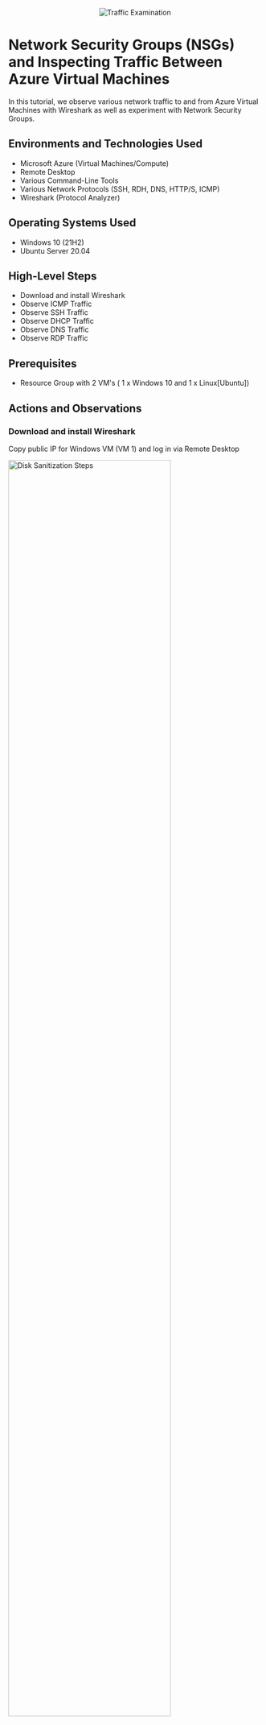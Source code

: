 <p align="center">
<img src="https://i.imgur.com/Ua7udoS.png" alt="Traffic Examination"/>
</p>

<h1>Network Security Groups (NSGs) and Inspecting Traffic Between Azure Virtual Machines</h1>
In this tutorial, we observe various network traffic to and from Azure Virtual Machines with Wireshark as well as experiment with Network Security Groups. <br />


<h2>Environments and Technologies Used</h2>

- Microsoft Azure (Virtual Machines/Compute)
- Remote Desktop
- Various Command-Line Tools
- Various Network Protocols (SSH, RDH, DNS, HTTP/S, ICMP)
- Wireshark (Protocol Analyzer)

<h2>Operating Systems Used </h2>

- Windows 10 (21H2)
- Ubuntu Server 20.04

<h2>High-Level Steps</h2>

- Download and install Wireshark
- Observe ICMP Traffic
- Observe SSH Traffic
- Observe DHCP Traffic
- Observe DNS Traffic
- Observe RDP Traffic

<h2>Prerequisites</h2>

- Resource Group with 2 VM's ( 1 x Windows 10 and 1 x Linux[Ubuntu])

<h2>Actions and Observations</h2>

<h3>Download and install Wireshark</h3>

<p>
Copy public IP for Windows VM (VM 1) and log in via Remote Desktop
</p>
<p>
<img src="https://i.imgur.com/WGLapO0.png" height="80%" width="80%" alt="Disk Sanitization Steps"/>
</p>

<br />

<p>
Go to https://www.wireshark.org/download.html and download Wireshark
</p>
<p>
<img src="https://i.imgur.com/x0I7e8c.png" height="80%" width="80%" alt="Disk Sanitization Steps"/>
</p>

<br />

<p>
Install Wireshark on VM using defaults
</p>
<p>
<img src="https://i.imgur.com/BQEsYNL.png" height="80%" width="80%" alt="Disk Sanitization Steps"/>
</p>

<br />

<p>
Select 'Ethernet' then 'Start capturing packets' (blue fin)
</p>
<p>
<img src="https://i.imgur.com/bF7Z4Zu.png" height="80%" width="80%" alt="Disk Sanitization Steps"/>
</p>

<br />

<h3>Observe ICMP Traffic</h3>

<p>
In the filter bar type 'icmp' and press enter
</p>
<p>
<img src="https://i.imgur.com/xemoEhU.png" height="80%" width="80%" alt="Disk Sanitization Steps"/>
</p>

<br />

<p>
Get privte IP for the Linux VM (VM 2)
</p>
<p>
<img src="https://i.imgur.com/rewRwHB.png" height="80%" width="80%" alt="Disk Sanitization Steps"/>
</p>

<br />

<p>
Open Powershell on VM 1 and ping the private IP on VM 2
</p>
<p>
<img src="https://i.imgur.com/rrrX2lg.png" height="80%" width="80%" alt="Disk Sanitization Steps"/>
</p>

<br />

<p>
In Azure Portal go to VM 2's Network security group
</p>
<p>
<img src="https://i.imgur.com/tAbzHMd.png" height="80%" width="80%" alt="Disk Sanitization Steps"/>
</p>

<br />

<p>
Go to Inbound security rules
</p>
<p>
<img src="https://i.imgur.com/KWA4P78.png" height="80%" width="80%" alt="Disk Sanitization Steps"/>
</p>

<br />

<p>
Add new rule to deny any ICMP traffic from VM 1
</p>
<ul><li>Protocol: ICMP</li><li>Priority: 200</li></ul>
<p>
<img src="https://i.imgur.com/xuoG4re.png" height="80%" width="80%" alt="Disk Sanitization Steps"/>
</p>

<br />

<p>
Go back to VM 1 and observe ping timing out
</p>
<p>
<img src="https://i.imgur.com/1NKK7lp.png" height="80%" width="80%" alt="Disk Sanitization Steps"/>
</p>

<br />

<p>
Go back to VM 2's Network security rules and allow ICMP traffic then refresh
</p>
<p>
<img src="https://i.imgur.com/kkwr0E9.png" height="80%" width="80%" alt="Disk Sanitization Steps"/>
</p>

<br />

<p>
Observe ICMP request and reply in Wireshark (ping no longer timing out)
</p>
<p>
<img src="https://i.imgur.com/6TJQrM5.png" height="80%" width="80%" alt="Disk Sanitization Steps"/>
</p>

<br />

<h3>Observe SSH Traffic</h3>

<p>
Change filter to ssh
</p>
<p>
<img src="https://i.imgur.com/EagW7ME.png" height="80%" width="80%" alt="Disk Sanitization Steps"/>
</p>

<br />

<p>
In Powershell type 'ssh {VM 2 username}@[VM 2 private IP]', type yes, enter VM 2 password
</p>
<p>
<img src="https://i.imgur.com/1wDyMjd.png" height="80%" width="80%" alt="Disk Sanitization Steps"/>
</p>

<br />

<p>
Enter any Linux commands in Powershell ad observe the traffic, type 'exit' to close ssh connection
</p>
<p>
<img src="https://i.imgur.com/GUhI5T1.png" height="80%" width="80%" alt="Disk Sanitization Steps"/>
</p>

<br />

<h3>Observe DHCP Traffic</h3>

<p>
Change filter to 'DHCP' and in Powershell type 'ipconfig /new' and observe
</p>
<p>
<img src="https://i.imgur.com/a91pnhw.png" height="80%" width="80%" alt="Disk Sanitization Steps"/>
</p>

<br />

<h3>Observe DNS Traffic</h3>

<p>
Filter for dns traffic and type 'nslookup google.com' and observe (one of) Google's public IP
</p>
<p>
<img src="https://i.imgur.com/Y8bhn33.png" height="80%" width="80%" alt="Disk Sanitization Steps"/>
</p>

<br />

<h3>Observe RDP Traffic</h3>

<p>
Type 'tcp.port == 3389' to fulter for RDP packets
</p>
<p>
<img src="https://i.imgur.com/KanTAQW.png" height="80%" width="80%" alt="Disk Sanitization Steps"/>
</p>

<br />

<p>
Observe constant flow of packets as we are using RDP to connect to the VM
</p>

